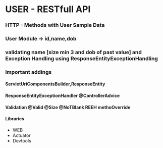 # USER - RESTfull API

### HTTP - Methods with User Sample Data

### User Module -> id,name,dob

### validating name [size min 3 and dob of past value] and Exception Handling using  ResponseEntityExceptionHandling


### Important addings

#### ServletUriComponentsBuilder,ResponseEntity

#### ResponseEntityExceptionHandler @ControllerAdvice

#### Validation @Valid @Size @NoTBlank REEH methoOverride

#### Libraries

* WEB
* Actuator
* Devtools
